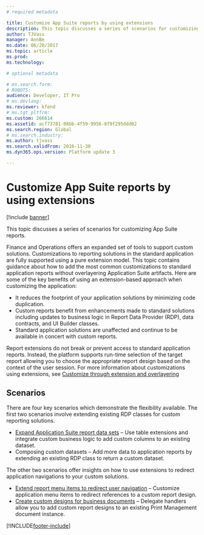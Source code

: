 ```yaml
---
# required metadata

title: Customize App Suite reports by using extensions
description: This topic discusses a series of scenarios for customizing App Suite reports.
author: TJVass
manager: AnnBe
ms.date: 06/20/2017
ms.topic: article
ms.prod: 
ms.technology: 

# optional metadata

# ms.search.form: 
# ROBOTS: 
audience: Developer, IT Pro
# ms.devlang: 
ms.reviewer: kfend
# ms.tgt_pltfrm: 
ms.custom: 266614
ms.assetid: acf73781-08bb-4f59-9956-8f9f295ddd02
ms.search.region: Global
# ms.search.industry: 
ms.author: tjvass
ms.search.validFrom: 2016-11-30
ms.dyn365.ops.version: Platform update 3

---
```


# Customize App Suite reports by using extensions

[!include [banner](../includes/banner.md)]

This topic discusses a series of scenarios for customizing App Suite reports.

Finance and Operations offers an expanded set of tools to support custom solutions. Customizations to reporting solutions in the standard application are fully supported using a pure extension model. This topic contains guidance about how to add the most common customizations to standard application reports without overlayering Application Suite artifacts. Here are some of the key benefits of using an extension-based approach when customizing the application:

- It reduces the footprint of your application solutions by minimizing code duplication.
- Custom reports benefit from enhancements made to standard solutions including updates to business logic in Report Data Provider (RDP), data contracts, and UI Builder classes.
- Standard application solutions are unaffected and continue to be available in concert with custom reports.

Report extensions do not break or prevent access to standard application reports. Instead, the platform supports run-time selection of the target report allowing you to choose the appropriate report design based on the context of the user session. For more information about customizations using extensions, see [Customize through extension and overlayering](../extensibility/customization-overlayering-extensions.md)

## Scenarios
There are four key scenarios which demonstrate the flexibility available. The first two scenarios involve extending existing RDP classes for custom reporting solutions.

- [Expand Application Suite report data sets](expand-app-suite-report-data-sets.md) – Use table extensions and integrate custom business logic to add custom columns to an existing dataset.
- Composing custom datasets – Add more data to application reports by extending an existing RDP class to return a custom dataset.

The other two scenarios offer insights on how to use extensions to redirect application navigations to your custom solutions.

- [Extend report menu items to redirect user navigation](extend-report-menu-items.md) – Customize application menu items to redirect references to a custom report design.
- [Create custom designs for business documents](custom-designs-business-docs.md) – Delegate handlers allow you to add custom report designs to an existing Print Management document instance.


[!INCLUDE[footer-include](../../../includes/footer-banner.md)]